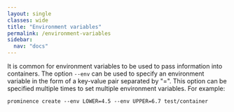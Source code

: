 ```yaml
---
layout: single
classes: wide
title: "Environment variables"
permalink: /environment-variables
sidebar:
  nav: "docs"
---
```


It is common for environment variables to be used to pass information into containers. The option `--env` can be used to specify an environment variable in the form of a key-value pair separated by "=". This option can be specified multiple times to set multiple environment variables. For example:
```
prominence create --env LOWER=4.5 --env UPPER=6.7 test/container
```
